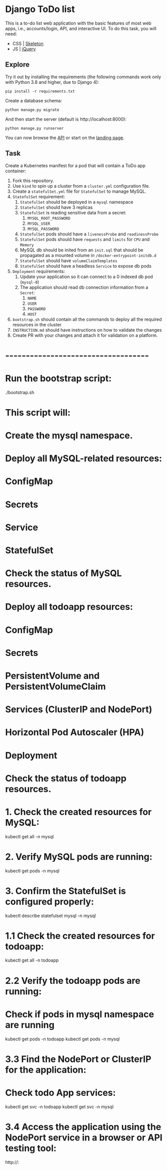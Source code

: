 # Django ToDo list

This is a to-do list web application with the basic features of most web apps, i.e., accounts/login, API, and interactive UI. To do this task, you will need:

- CSS | [Skeleton](http://getskeleton.com/)
- JS  | [jQuery](https://jquery.com/)

## Explore

Try it out by installing the requirements (the following commands work only with Python 3.8 and higher, due to Django 4):

```
pip install -r requirements.txt
```

Create a database schema:

```
python manage.py migrate
```

And then start the server (default is http://localhost:8000):

```
python manage.py runserver
```

You can now browse the [API](http://localhost:8000/api/) or start on the [landing page](http://localhost:8000/).

## Task

Create a Kubernetes manifest for a pod that will contain a ToDo app container:

1. Fork this repository.
1. Use `kind` to spin up a cluster from a `cluster.yml` configuration file.
1. Create a `statefulSet.yml` file for `StatefulSet` to manage MySQL.
1. `StatefulSet` requirement:
    1. `StatefulSet` should be deployed in a `mysql` namespace
    1. `StatefulSet` should have 3 replicas
    3. `StatefulSet` is reading sensitive data from a secret:
        1. `MYSQL_ROOT_PASSWORD`
        1. `MYSQL_USER`
        1. `MYSQL_PASSWORD`
    4. `StatefulSet` pods should have a `livenessProbe` and `readinessProbe`
    5. `StatefulSet` pods should have `requests` and `limits` for `CPU` and `Memory`
    6. MySQL db should be inited from an `init.sql` that should be propagated as a mounted volume in `/docker-entrypoint-initdb.d`
    7. `StatefulSet` should have `volumeClaimTemplates`
    8. `StatefulSet` should have a headless `Service` to expose db pods
1. `Deployment` requirements:
    1. Update your application so it can connect to a 0 indexed db pod (`mysql-0`)
    2. The application should read db connection information from a `Secret`:
        1. `NAME`
        2. `USER`
        3. `PASSWORD`
        4. `HOST`
1. `bootstrap.sh` should contain all the commands to deploy all the required resources in the cluster
1. `INSTRUCTION.md` should have instructions on how to validate the changes
1. Create PR with your changes and attach it for validation on a platform.

# -----------------------------------

# Run the bootstrap script:

./bootstrap.sh

# This script will:

#   Create the mysql namespace.
#   Deploy all MySQL-related resources:
#          ConfigMap
#          Secrets
#          Service
#          StatefulSet
#   Check the status of MySQL resources.
#   Deploy all todoapp resources:
#          ConfigMap
#          Secrets
#          PersistentVolume and PersistentVolumeClaim
#          Services (ClusterIP and NodePort)
#          Horizontal Pod Autoscaler (HPA)
#          Deployment
#   Check the status of todoapp resources.

# 1. Check the created resources for MySQL:

kubectl get all -n mysql

# 2. Verify MySQL pods are running:

kubectl get pods -n mysql

# 3. Confirm the StatefulSet is configured properly:

kubectl describe statefulset mysql -n mysql

# 1.1 Check the created resources for todoapp:

kubectl get all -n todoapp

# 2.2 Verify the todoapp pods are running:
# Check if pods in mysql namespace are running

kubectl get pods -n todoapp
kubectl get pods -n mysql

# 3.3 Find the NodePort or ClusterIP for the application:
# Check todo App services:

kubectl get svc -n todoapp
kubectl get svc -n mysql

# 3.4 Access the application using the NodePort service in a browser or API testing tool:

http://<node-ip>:<nodeport>
